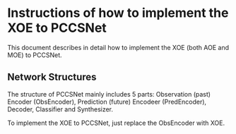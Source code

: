 # Instructions of how to implement the XOE to PCCSNet #

This document describes in detail how to implement the XOE (both AOE and MOE) to PCCSNet.

## Network Structures ##

The structure of PCCSNet mainly includes 5 parts: Observation (past) Encoder (ObsEncoder), Prediction (future) Encodeer (PredEncoder), Decoder, Classifier and Synthesizer. 

To implement the XOE to PCCSNet, just replace the ObsEncoder with XOE.
